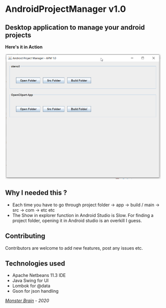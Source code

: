 # AndroidProjectManager v1.0
## Desktop application to manage your android projects

**Here's it in Action**

<img src="img/apm_v1.0_screenshot.png" alt="drawing" width="640"/>

## Why I needed this ?
- Each time you have to go through project folder -> app -> build / main -> src -> com -> etc etc
- The Show in explorer function in Android Studio is Slow. For finding a project folder, opening it in
Android studio is an overkill I guess.

## Contributing
 Contributors are welcome to add new features, post any issues etc.
 
## Technologies used
- Apache Netbeans 11.3 IDE
- Java Swing for UI
- Lombok for @data
- Gson for json handling

*[Monster Brain](http://monsterbraininc.com) - 2020*
